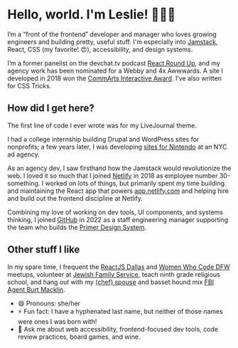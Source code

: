 # Hello, world. I'm Leslie! 👩🏻‍💻

I’m a “front of the frontend” developer and manager who loves growing engineers and building pretty, useful stuff. I'm especially into [Jamstack](https://jamstack.org/), React, CSS (my favorite! 😍), accessibility, and design systems.

I’m a former panelist on the devchat.tv podcast [React Round Up](https://reactroundup.com/hosts/lesliecohn-wein), and my agency work has been nominated for a Webby and 4x Awwwards. A site I developed in 2018 won the [CommArts Interactive Award](https://www.commarts.com/project/26022/the-parker-palm-springs). I’ve also written for CSS Tricks.

## How did I get here?
The first line of code I ever wrote was for my LiveJournal theme. 

I had a college internship building Drupal and WordPress sites for nonprofits; a few years later, I was developing [sites for Nintendo](https://web.archive.org/web/20150312155138/http://nesremix.nintendo.com/) at an NYC ad agency.

As an agency dev, I saw firsthand how the Jamstack would revolutionize the web. I loved it so much that I joined [Netlify](https://netlify.com) in 2018 as employee number 30-something. I worked on lots of things, but primarily spent my time building and maintaining the React app that powers [app.netlify.com](https://app.netlify.com) and helping hire and build out the frontend discipline at Netlify.

Combining my love of working on dev tools, UI components, and systems thinking, I joined [GitHub](https://github.com) in 2022 as a staff engineering manager supporting the team who builds the [Primer Design System](https://primer.style/).

## Other stuff I like
In my spare time, I frequent the [ReactJS Dallas](http://meetup.com/reactjsdallas) and [Women Who Code DFW](https://www.womenwhocode.com/dfw) meetups, volunteer at [Jewish Family Service](https://jfsdallas.org/), teach ninth grade religious school, and hang out with my [(chef) spouse](http://www.thejoyfulbelly.com/) and basset hound mix [FBI Agent Burt Macklin](https://www.instagram.com/dammitmacklin/).

- 😄 Pronouns: she/her
- ⚡ Fun fact: I have a hyphenated last name, but neither of those names were ones I was born with!
- 💬 Ask me about web accessibility, frontend-focused dev tools, code review practices, board games, and wine.
